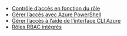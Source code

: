 - [Contrôle d’accès en fonction du rôle](role-based-access-control-configure.md)
- [Gérer l’accès avec Azure PowerShell](role-based-access-control-manage-access-powershell.md)
- [Gérer l’accès à l’aide de l’interface CLI Azure](role-based-access-control-manage-access-azure-cli.md)
- [Rôles RBAC intégrés](role-based-access-built-in-roles.md)

<!---HONumber=Oct15_HO3-->